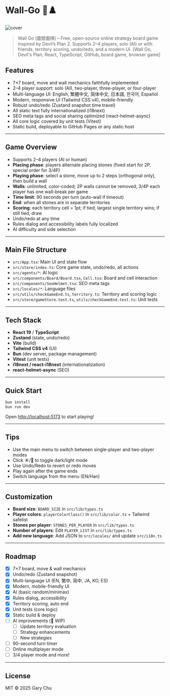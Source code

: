 # Wall‑Go 🧱♟️
![cover](https://schaoss.github.io/wall-go/cover.png)

> Wall Go (牆壁圍棋) – Free, open-source online strategy board game inspired by Devil’s Plan 2. Supports 2–4 players, solo (AI) or with friends, territory scoring, undo/redo, and a modern UI. [Wall Go, Devil's Plan, React, TypeScript, GitHub, board game, browser game]

## Features

- 7×7 board, move and wall mechanics faithfully implemented
- 2–4 player support: solo (AI), two-player, three-player, or four-player
- Multi-language UI: English, 繁體中文, 简体中文, 日本語, 한국어, Español
- Modern, responsive UI (Tailwind CSS v4), mobile-friendly
- Robust undo/redo (Zustand snapshot time travel)
- All static text fully internationalized (i18next)
- SEO meta tags and social sharing optimized (react-helmet-async)
- All core logic covered by unit tests (Vitest)
- Static build, deployable to GitHub Pages or any static host

---

## Game Overview

- Supports 2–4 players (AI or human)
- **Placing phase**: players alternate placing stones (fixed start for 2P, special order for 3/4P)
- **Playing phase**: select a stone, move up to 2 steps (orthogonal only), then build a wall
- **Walls**: unlimited, color-coded; 2P walls cannot be removed, 3/4P each player has one wall-break per game
- **Time limit**: 90 seconds per turn (auto-wall if timeout)
- **End**: when all stones are in separate territories
- **Scoring**: each territory cell = 1pt; if tied, largest single territory wins; if still tied, draw
- Undo/redo at any time
- Rules dialog and accessibility labels fully localized
- AI difficulty and side selection

---

## Main File Structure

- `src/App.tsx`: Main UI and state flow
- `src/store/index.ts`: Core game state, undo/redo, all actions
- `src/agents/*`: AI logic
- `src/components/Board/Board.tsx`, `Cell.tsx`: Board and cell interaction
- `src/components/SeoHelmet.tsx`: SEO meta tags
- `src/locales/*`: Language files
- `src/utils/checkGameEnd.ts`, `territory.ts`: Territory and scoring logic
- `src/store/gameStore.test.ts`, `utils/checkGameEnd.test.ts`: Unit tests

---

## Tech Stack

- **React 19** / **TypeScript**
- **Zustand** (state, undo/redo)
- **Vite** (build)
- **Tailwind CSS v4** (UI)
- **Bun** (dev server, package management)
- **Vitest** (unit tests)
- **i18next / react-i18next** (internationalization)
- **react-helmet-async** (SEO)

---

## Quick Start

```bash
bun install
bun run dev
```

Open [http://localhost:5173](http://localhost:5173) to start playing!

---

## Tips

- Use the main menu to switch between single-player and two-player modes
- Click ☀️/🌙 to toggle dark/light mode
- Use Undo/Redo to revert or redo moves
- Play again after the game ends
- Switch language from the menu (EN/Han)

---

## Customization

- **Board size**: `BOARD_SIZE` in `src/lib/types.ts`
- **Player colors**: `playerColorClass()` in `src/lib/color.ts` + Tailwind safelist
- **Stones per player**: `STONES_PER_PLAYER` in `src/lib/types.ts`
- **Number of players**: Edit `PLAYER_LIST` in `src/lib/types.ts`
- **Add new language**: Add JSON to `src/locales/` and update `src/i18n.ts`

---

## Roadmap
- [x] 7×7 board, move & wall mechanics
- [x] Undo/redo (Zustand snapshot)
- [x] Multi-language UI (EN, 繁中, 简中, JA, KO, ES)
- [x] Modern, mobile-friendly UI
- [x] AI (basic random/minimax)
- [x] Rules dialog, accessibility
- [x] Territory scoring, auto end
- [x] Unit tests (core logic)
- [x] Static build & deploy
- [ ] AI improvements (🚧 WIP)
  - [ ] Update territory evaluation
  - [ ] Strategy enhancements
  - [ ] New strategies
- [ ] 90-second turn timer
- [ ] Online multiplayer mode
- [ ] 3/4 player mode
and more!

---

## License

MIT © 2025 Gary Chu
